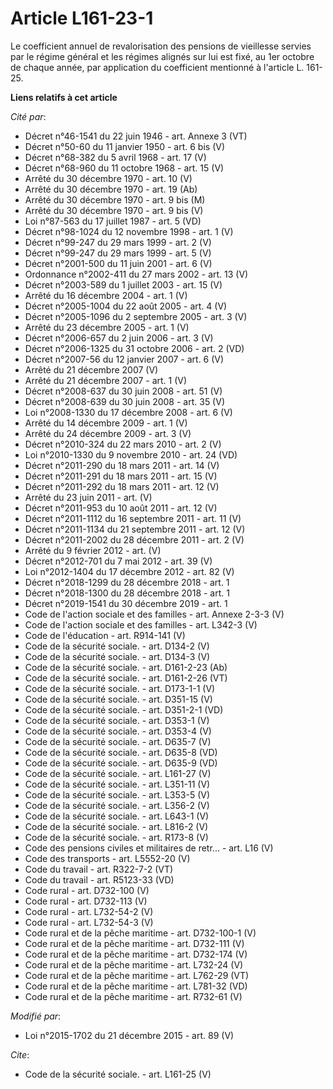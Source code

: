 # Article L161-23-1

Le coefficient annuel de revalorisation des pensions de vieillesse servies par le régime général et les régimes alignés sur
lui est fixé, au 1er octobre de chaque année, par application du coefficient mentionné à l'article L. 161-25.

**Liens relatifs à cet article**

_Cité par_:

  - Décret n°46-1541 du 22 juin 1946 - art. Annexe 3 (VT)
  - Décret n°50-60 du 11 janvier 1950 - art. 6 bis (V)
  - Décret n°68-382 du 5 avril 1968 - art. 17 (V)
  - Décret n°68-960 du 11 octobre 1968 - art. 15 (V)
  - Arrêté du 30 décembre 1970 - art. 10 (V)
  - Arrêté du 30 décembre 1970 - art. 19 (Ab)
  - Arrêté du 30 décembre 1970 - art. 9 bis (M)
  - Arrêté du 30 décembre 1970 - art. 9 bis (V)
  - Loi n°87-563 du 17 juillet 1987 - art. 5 (VD)
  - Décret n°98-1024 du 12 novembre 1998 - art. 1 (V)
  - Décret n°99-247 du 29 mars 1999 - art. 2 (V)
  - Décret n°99-247 du 29 mars 1999 - art. 5 (V)
  - Décret n°2001-500 du 11 juin 2001 - art. 6 (V)
  - Ordonnance n°2002-411 du 27 mars 2002 - art. 13 (V)
  - Décret n°2003-589 du 1 juillet 2003 - art. 15 (V)
  - Arrêté du 16 décembre 2004 - art. 1 (V)
  - Décret n°2005-1004 du 22 août 2005 - art. 4 (V)
  - Décret n°2005-1096 du 2 septembre 2005 - art. 3 (V)
  - Arrêté du 23 décembre 2005 - art. 1 (V)
  - Décret n°2006-657 du 2 juin 2006 - art. 3 (V)
  - Décret n°2006-1325 du 31 octobre 2006 - art. 2 (VD)
  - Décret n°2007-56 du 12 janvier 2007 - art. 6 (V)
  - Arrêté du 21 décembre 2007 (V)
  - Arrêté du 21 décembre 2007 - art. 1 (V)
  - Décret n°2008-637 du 30 juin 2008 - art. 51 (V)
  - Décret n°2008-639 du 30 juin 2008 - art. 35 (V)
  - Loi n°2008-1330 du 17 décembre 2008 - art. 6 (V)
  - Arrêté du 14 décembre 2009 - art. 1 (V)
  - Arrêté du 24 décembre 2009 - art. 3 (V)
  - Décret n°2010-324 du 22 mars 2010 - art. 2 (V)
  - Loi n°2010-1330 du 9 novembre 2010 - art. 24 (VD)
  - Décret n°2011-290 du 18 mars 2011 - art. 14 (V)
  - Décret n°2011-291 du 18 mars 2011 - art. 15 (V)
  - Décret n°2011-292 du 18 mars 2011 - art. 12 (V)
  - Arrêté du 23 juin 2011 - art. (V)
  - Décret n°2011-953 du 10 août 2011 - art. 12 (V)
  - Décret n°2011-1112 du 16 septembre 2011 - art. 11 (V)
  - Décret n°2011-1134 du 21 septembre 2011 - art. 12 (V)
  - Décret n°2011-2002 du 28 décembre 2011 - art. 2 (V)
  - Arrêté du 9 février 2012 - art. (V)
  - Décret n°2012-701 du 7 mai 2012 - art. 39 (V)
  - Loi n°2012-1404 du 17 décembre 2012 - art. 82 (V)
  - Décret n°2018-1299 du 28 décembre 2018 - art. 1
  - Décret n°2018-1300 du 28 décembre 2018 - art. 1
  - Décret n°2019-1541 du 30 décembre 2019 - art. 1
  - Code de l'action sociale et des familles - art. Annexe 2-3-3 (V)
  - Code de l'action sociale et des familles - art. L342-3 (V)
  - Code de l'éducation - art. R914-141 (V)
  - Code de la sécurité sociale. - art. D134-2 (V)
  - Code de la sécurité sociale. - art. D134-3 (V)
  - Code de la sécurité sociale. - art. D161-2-23 (Ab)
  - Code de la sécurité sociale. - art. D161-2-26 (VT)
  - Code de la sécurité sociale. - art. D173-1-1 (V)
  - Code de la sécurité sociale. - art. D351-15 (V)
  - Code de la sécurité sociale. - art. D351-2-1 (VD)
  - Code de la sécurité sociale. - art. D353-1 (V)
  - Code de la sécurité sociale. - art. D353-4 (V)
  - Code de la sécurité sociale. - art. D635-7 (V)
  - Code de la sécurité sociale. - art. D635-8 (VD)
  - Code de la sécurité sociale. - art. D635-9 (VD)
  - Code de la sécurité sociale. - art. L161-27 (V)
  - Code de la sécurité sociale. - art. L351-11 (V)
  - Code de la sécurité sociale. - art. L353-5 (V)
  - Code de la sécurité sociale. - art. L356-2 (V)
  - Code de la sécurité sociale. - art. L643-1 (V)
  - Code de la sécurité sociale. - art. L816-2 (V)
  - Code de la sécurité sociale. - art. R173-8 (V)
  - Code des pensions civiles et militaires de retr... - art. L16 (V)
  - Code des transports - art. L5552-20 (V)
  - Code du travail - art. R322-7-2 (VT)
  - Code du travail - art. R5123-33 (VD)
  - Code rural - art. D732-100 (V)
  - Code rural - art. D732-113 (V)
  - Code rural - art. L732-54-2 (V)
  - Code rural - art. L732-54-3 (V)
  - Code rural et de la pêche maritime - art. D732-100-1 (V)
  - Code rural et de la pêche maritime - art. D732-111 (V)
  - Code rural et de la pêche maritime - art. D732-174 (V)
  - Code rural et de la pêche maritime - art. L732-24 (V)
  - Code rural et de la pêche maritime - art. L762-29 (VT)
  - Code rural et de la pêche maritime - art. L781-32 (VD)
  - Code rural et de la pêche maritime - art. R732-61 (V)

_Modifié par_:

  - Loi n°2015-1702 du 21 décembre 2015 - art. 89 (V)

_Cite_:

  - Code de la sécurité sociale. - art. L161-25 (V)
